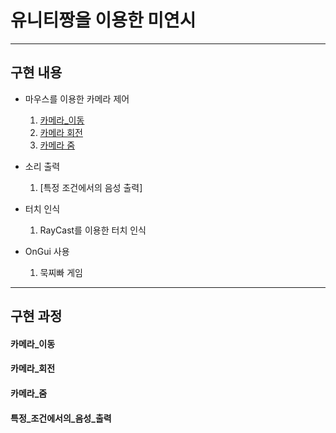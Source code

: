 # 유니티짱을 이용한 미연시 
------------
## 구현 내용
* 마우스를 이용한 카메라 제어
  1. [카메라_이동](#카메라_이동)
  2. [카메라 회전](#카메라_회전)
  3. [카메라 줌](#카메라_줌)

* 소리 출력
  1. [특정 조건에서의 음성 출력]

* 터치 인식
  1. RayCast를 이용한 터치 인식

 * OnGui 사용
   1. 묵찌빠 게임
-------------
## 구현 과정
#### 카메라_이동 
#### 카메라_회전
#### 카메라_줌
#### 특정_조건에서의_음성_출력
